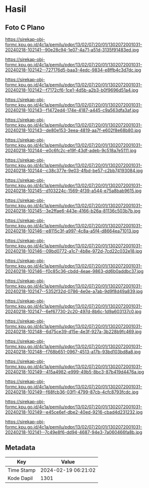 # Hasil

## Foto C Plano

https://sirekap-obj-formc.kpu.go.id/4c1a/pemilu/pdpr/13/02/07/20/01/1302072001031-20240218-102141--90e28c94-1e07-4a71-a51d-3135f91483ed.jpg

https://sirekap-obj-formc.kpu.go.id/4c1a/pemilu/pdpr/13/02/07/20/01/1302072001031-20240218-102142--727176d5-baa3-4edc-9834-e8ffb4c3d7dc.jpg

https://sirekap-obj-formc.kpu.go.id/4c1a/pemilu/pdpr/13/02/07/20/01/1302072001031-20240218-102142--f7172cf6-1ce1-4d5b-a2b3-b0f9696d51a4.jpg

https://sirekap-obj-formc.kpu.go.id/4c1a/pemilu/pdpr/13/02/07/20/01/1302072001031-20240218-102143--f1472ed4-174e-4187-a445-c9a563dfa3af.jpg

https://sirekap-obj-formc.kpu.go.id/4c1a/pemilu/pdpr/13/02/07/20/01/1302072001031-20240218-102143--de80e153-3eea-4819-aa7f-e602f8e68b80.jpg

https://sirekap-obj-formc.kpu.go.id/4c1a/pemilu/pdpr/13/02/07/20/01/1302072001031-20240218-102144--e0c6fc2c-e19f-43df-adeb-9c518a7e5111.jpg

https://sirekap-obj-formc.kpu.go.id/4c1a/pemilu/pdpr/13/02/07/20/01/1302072001031-20240218-102144--c38c377e-9e03-4fbd-be57-c2bb74193084.jpg

https://sirekap-obj-formc.kpu.go.id/4c1a/pemilu/pdpr/13/02/07/20/01/1302072001031-20240218-102145--d103224c-1569-4f39-a544-e75a8bab9615.jpg

https://sirekap-obj-formc.kpu.go.id/4c1a/pemilu/pdpr/13/02/07/20/01/1302072001031-20240218-102145--3e2ffae6-443e-4166-b26a-81136c503b7b.jpg

https://sirekap-obj-formc.kpu.go.id/4c1a/pemilu/pdpr/13/02/07/20/01/1302072001031-20240218-102146--e8115c3f-a997-4c8a-a5f4-d8664ea71013.jpg

https://sirekap-obj-formc.kpu.go.id/4c1a/pemilu/pdpr/13/02/07/20/01/1302072001031-20240218-102146--09bd0772-a1c7-4b8e-972d-7cd22c032e18.jpg

https://sirekap-obj-formc.kpu.go.id/4c1a/pemilu/pdpr/13/02/07/20/01/1302072001031-20240218-102146--f0c85c36-cbdd-4eae-9863-dd6b0addbc37.jpg

https://sirekap-obj-formc.kpu.go.id/4c1a/pemilu/pdpr/13/02/07/20/01/1302072001031-20240218-102147--5352f32d-0786-4e0e-a7ab-9d9f8d49a839.jpg

https://sirekap-obj-formc.kpu.go.id/4c1a/pemilu/pdpr/13/02/07/20/01/1302072001031-20240218-102147--6ef67730-2c20-497d-8b6c-1d9a603137c0.jpg

https://sirekap-obj-formc.kpu.go.id/4c1a/pemilu/pdpr/13/02/07/20/01/1302072001031-20240218-102148--6d75ce39-d15e-4e3f-927a-3b228b9fc469.jpg

https://sirekap-obj-formc.kpu.go.id/4c1a/pemilu/pdpr/13/02/07/20/01/1302072001031-20240218-102148--f768b651-0967-4513-a17b-93bd103bd8a8.jpg

https://sirekap-obj-formc.kpu.go.id/4c1a/pemilu/pdpr/13/02/07/20/01/1302072001031-20240218-102149--415a4982-e999-49b5-8bc3-87b419d4476a.jpg

https://sirekap-obj-formc.kpu.go.id/4c1a/pemilu/pdpr/13/02/07/20/01/1302072001031-20240218-102149--f68fcb36-03f1-4799-87cb-4cfc8793fcdc.jpg

https://sirekap-obj-formc.kpu.go.id/4c1a/pemilu/pdpr/13/02/07/20/01/1302072001031-20240218-102149--e45ce6ef-dbe2-40ed-9216-cbad4d231232.jpg

https://sirekap-obj-formc.kpu.go.id/4c1a/pemilu/pdpr/13/02/07/20/01/1302072001031-20240218-102141--7c49e8f6-dd94-4687-94e3-7a060466fa8b.jpg


## Metadata

| Key        | Value               |
| ---------- | ------------------- |
| Time Stamp | 2024-02-19 06:21:02 |
| Kode Dapil | 1301                |




